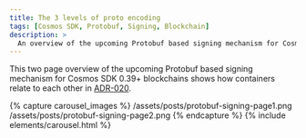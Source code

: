```yaml
---
title: The 3 levels of proto encoding
tags: [Cosmos SDK, Protobuf, Signing, Blockchain]
description: >
  An overview of the upcoming Protobuf based signing mechanism for Cosmos SDK 0.39+ blockchains as defined in ADR-020.
---
```


This two page overview of the upcoming Protobuf based signing mechanism for Cosmos SDK 0.39+
blockchains shows how containers relate to each other in
[ADR-020](https://github.com/cosmos/cosmos-sdk/blob/66c5798cec/docs/architecture/adr-020-protobuf-transaction-encoding.md).

{% capture carousel_images %}
/assets/posts/protobuf-signing-page1.png
/assets/posts/protobuf-signing-page2.png
{% endcapture %}
{% include elements/carousel.html %}
